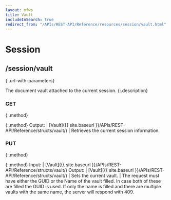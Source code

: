 ```yaml
---
layout: mfws
title: Vault
includeInSearch: true
redirect_from: "/APIs/REST-API/Reference/resources/session/vault.html"
---
```


# Session

## /session/vault
{:.url-with-parameters}

The document vault attached to the current session. 
{:.description}

### GET
{:.method}

{:.method}
Output: | [Vault]({{ site.baseurl }}/APIs/REST-API/Reference/structs/vault/)
| Retrieves the current session information. 

### PUT
{:.method}

{:.method}
Input: | [Vault]({{ site.baseurl }}/APIs/REST-API/Reference/structs/vault/)
Output: | [Vault]({{ site.baseurl }}/APIs/REST-API/Reference/structs/vault/)
| Sets the current vault.
| The request must have either the GUID or the Name of the vault filled. In case both of these are filled the GUID is used. If only the name is filled and there are multiple vaults with the same name, the server will respond with 409. 
